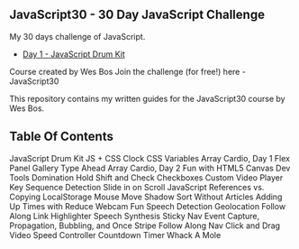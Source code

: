 ## JavaScript30 - 30 Day JavaScript Challenge

My 30 days challenge of JavaScript.

* [Day 1 - JavaScript Drum Kit](https://github.com/LeilanNaeimi/JavaScript30/tree/main/01%20-%20JavaScript%20Drum%20Kit)
  
Course created by Wes Bos Join the challenge (for free!) here - JavaScript30

This repository contains my written guides for the JavaScript30 course by Wes Bos.

## Table Of Contents

JavaScript Drum Kit
JS + CSS Clock
CSS Variables
Array Cardio, Day 1
Flex Panel Gallery
Type Ahead
Array Cardio, Day 2
Fun with HTML5 Canvas
Dev Tools Domination
Hold Shift and Check Checkboxes
Custom Video Player
Key Sequence Detection
Slide in on Scroll
JavaScript References vs. Copying
LocalStorage
Mouse Move Shadow
Sort Without Articles
Adding Up Times with Reduce
Webcam Fun
Speech Detection
Geolocation
Follow Along Link Highlighter
Speech Synthesis
Sticky Nav
Event Capture, Propagation, Bubbling, and Once
Stripe Follow Along Nav
Click and Drag
Video Speed Controller
Countdown Timer
Whack A Mole
